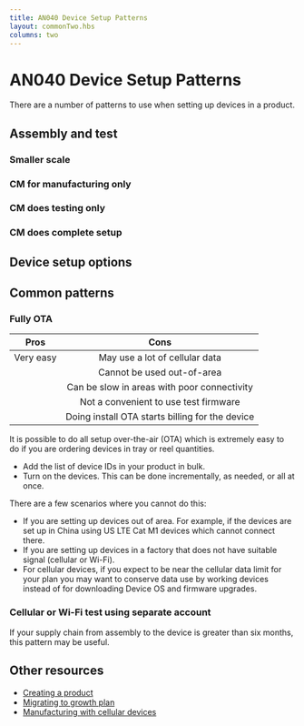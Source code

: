 ```yaml
---
title: AN040 Device Setup Patterns
layout: commonTwo.hbs
columns: two
---
```


# AN040 Device Setup Patterns

There are a number of patterns to use when setting up devices in a product.

## Assembly and test

### Smaller scale

### CM for manufacturing only

### CM does testing only

### CM does complete setup 

## Device setup options

## Common patterns

### Fully OTA

| Pros | Cons |
| :---: | :---: |
| Very easy | May use a lot of cellular data |
| | Cannot be used out-of-area |
| | Can be slow in areas with poor connectivity |
| | Not a convenient to use test firmware |
| | Doing install OTA starts billing for the device |

It is possible to do all setup over-the-air (OTA) which is extremely easy to do if you are ordering devices in tray or reel quantities.

- Add the list of device IDs in your product in bulk. 
- Turn on the devices. This can be done incrementally, as needed, or all at once.

There are a few scenarios where you cannot do this:

- If you are setting up devices out of area. For example, if the devices are set up in China using US LTE Cat M1 devices which cannot connect there.
- If you are setting up devices in a factory that does not have suitable signal (cellular or Wi-Fi).
- For cellular devices, if you expect to be near the cellular data limit for your plan you may want to conserve data use by working devices instead of for downloading Device OS and firmware upgrades.



### Cellular or Wi-Fi test using separate account

If your supply chain from assembly to the device is greater than six months, this pattern may be useful.



## Other resources

- [Creating a product](/tutorials/product-tools/creating-a-product/)
- [Migrating to growth plan](/tutorials/product-tools/migrating-to-growth/)
- [Manufacturing with cellular devices](/tutorials/product-tools/manufacturing-cellular/)

